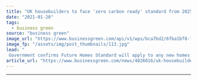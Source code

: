 ```yaml
---
title: "UK housebuilders to face 'zero carbon ready' standard from 2025"
date: "2021-01-20"
tags: 
  - business green
source: "business green"
image_url: "https://www.businessgreen.com/api/v1/wps/bca7bd2/6fba1bf8-77fb-4f31-9410-e14de4d2dc8d/5/Robert-Street-Woolwich-ilke-Homes-and-Engie-FRONT-185x114.jpg"
image_fp: "/assets/img/post_thumbnails/113.jpg"
lead: "
 Government confirms Future Homes Standard will apply to any new homes built from 2025, delivering a major uptick in the pace of the shift away from gas boilers - but campaigners are left disappointed by failure to adopt more rapid timetable ..."
article_url: "https://www.businessgreen.com/news/4026016/uk-housebuilders-zero-carbon-ready-standard-2025"
---
```


---
